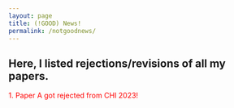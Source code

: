 ```yaml
---
layout: page
title: (!GOOD) News!
permalink: /notgoodnews/
---
```


## Here, I listed rejections/revisions of all my papers. 

<span style="color: red;">1. Paper A got rejected from CHI 2023!</span> 
